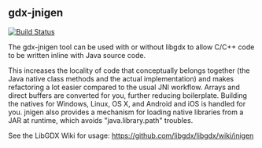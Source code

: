 ## gdx-jnigen

[![Build Status](https://github.com/libgdx/gdx-jnigen/workflows/Build%20and%20deploy/badge.svg)](https://github.com/libgdx/gdx-jnigen/actions?query=workflow%3A"Build+and+deploy")

The gdx-jnigen tool can be used with or without libgdx to allow C/C++ code to be written inline
with Java source code. 

This increases the locality of code that conceptually belongs together (the Java native class methods and the actual implementation) and makes refactoring a lot easier
compared to the usual JNI workflow. Arrays and direct buffers are converted for you, further
reducing boilerplate. Building the natives for Windows, Linux, OS X, and Android and iOS is handled for
you. jnigen also provides a mechanism for loading native libraries from a JAR at runtime, which
avoids "java.library.path" troubles.

See the LibGDX Wiki for usage: https://github.com/libgdx/libgdx/wiki/jnigen